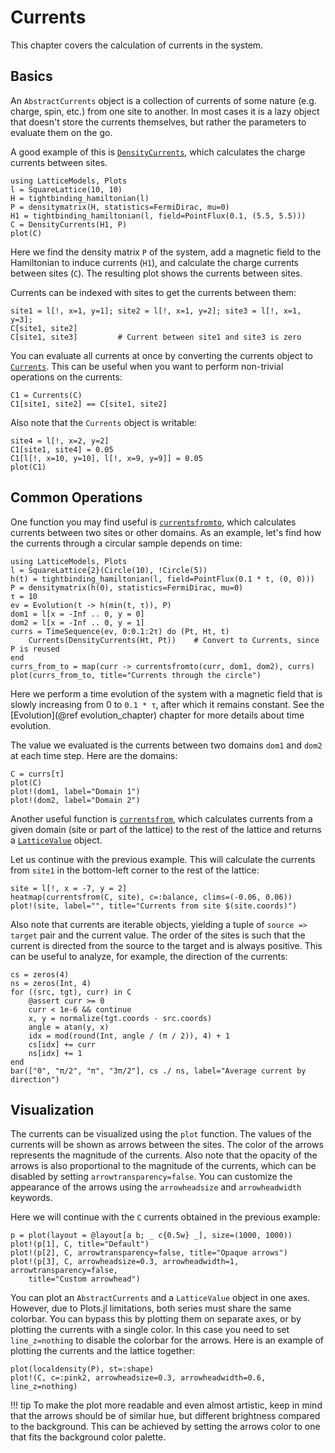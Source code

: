 # Currents

This chapter covers the calculation of currents in the system.

## Basics

An `AbstractCurrents` object is a collection of currents of some nature (e.g. charge, spin, etc.) from one site to another. 
In most cases it is a lazy object that doesn't store the currents themselves, but rather the parameters to evaluate them on the go.

A good example of this is [`DensityCurrents`](@ref), which calculates the charge currents between sites.

```@example 1
using LatticeModels, Plots
l = SquareLattice(10, 10)
H = tightbinding_hamiltonian(l)
P = densitymatrix(H, statistics=FermiDirac, mu=0)
H1 = tightbinding_hamiltonian(l, field=PointFlux(0.1, (5.5, 5.5)))
C = DensityCurrents(H1, P)
plot(C)
```

Here we find the density matrix `P` of the system, add a magnetic field to the Hamiltonian to induce currents (`H1`), and calculate the charge currents between sites (`C`). The resulting plot shows the currents between sites.

Currents can be indexed with sites to get the currents between them:

```@repl 1
site1 = l[!, x=1, y=1]; site2 = l[!, x=1, y=2]; site3 = l[!, x=1, y=3];
C[site1, site2]
C[site1, site3]         # Current between site1 and site3 is zero
```

You can evaluate all currents at once by converting the currents object to [`Currents`](@ref). This can be useful when you want to perform non-trivial operations on the currents:

```@repl 1
C1 = Currents(C)
C1[site1, site2] == C[site1, site2]
```

Also note that the `Currents` object is writable:

```@example 1
site4 = l[!, x=2, y=2]
C1[site1, site4] = 0.05
C1[l[!, x=10, y=10], l[!, x=9, y=9]] = 0.05
plot(C1)
```

## Common Operations

One function you may find useful is [`currentsfromto`](@ref), which calculates currents between two sites or other domains.
As an example, let's find how the currents through a circular sample depends on time:

```@example 2
using LatticeModels, Plots
l = SquareLattice{2}(Circle(10), !Circle(5))
h(t) = tightbinding_hamiltonian(l, field=PointFlux(0.1 * t, (0, 0)))
P = densitymatrix(h(0), statistics=FermiDirac, mu=0)
τ = 10
ev = Evolution(t -> h(min(t, τ)), P)
dom1 = l[x = -Inf .. 0, y = 0]
dom2 = l[x = -Inf .. 0, y = 1]
currs = TimeSequence(ev, 0:0.1:2τ) do (Pt, Ht, t)
    Currents(DensityCurrents(Ht, Pt))    # Convert to Currents, since P is reused
end
currs_from_to = map(curr -> currentsfromto(curr, dom1, dom2), currs)
plot(currs_from_to, title="Currents through the circle")
```

Here we perform a time evolution of the system with a magnetic field that is slowly increasing from 0 to `0.1 * τ`, after which it remains constant. See the [Evolution](@ref evolution_chapter) chapter for more details about time evolution.

The value we evaluated is the currents between two domains `dom1` and `dom2` at each time step. Here are 
the domains:

```@example 2
C = currs[τ]
plot(C)
plot!(dom1, label="Domain 1")
plot!(dom2, label="Domain 2")
```

Another useful function is [`currentsfrom`](@ref), which calculates currents from a given domain (site or part of the lattice) to the rest of the lattice and returns a [`LatticeValue`](@ref) object.

Let us continue with the previous example. This will calculate the currents from `site1` in the bottom-left corner to the rest of the lattice:

```@example 2
site = l[!, x = -7, y = 2]
heatmap(currentsfrom(C, site), c=:balance, clims=(-0.06, 0.06))
plot!(site, label="", title="Currents from site $(site.coords)")
```

Also note that currents are iterable objects, yielding a tuple of `source => target` pair and the current value. 
The order of the sites is such that the current is directed from the source to the target and is always positive.
This can be useful to analyze, for example, the direction of the currents:

```@example 2
cs = zeros(4)
ns = zeros(Int, 4)
for ((src, tgt), curr) in C
    @assert curr >= 0
    curr < 1e-6 && continue
    x, y = normalize(tgt.coords - src.coords)
    angle = atan(y, x)
    idx = mod(round(Int, angle / (π / 2)), 4) + 1
    cs[idx] += curr
    ns[idx] += 1
end
bar(["0", "π/2", "π", "3π/2"], cs ./ ns, label="Average current by direction")
```

## Visualization

The currents can be visualized using the `plot` function. The values of the currents will be shown as arrows between the sites. The color of the arrows represents the magnitude of the currents. Also note that the opacity of the arrows is also proportional to the magnitude of the currents, which can be disabled by setting `arrowtransparency=false`. You can customize the appearance of the arrows using the `arrowheadsize` and `arrowheadwidth` keywords.

Here we will continue with the `C` currents obtained in the previous example:

```@example 2
p = plot(layout = @layout[a b; _ c{0.5w} _], size=(1000, 1000))
plot!(p[1], C, title="Default")
plot!(p[2], C, arrowtransparency=false, title="Opaque arrows")  
plot!(p[3], C, arrowheadsize=0.3, arrowheadwidth=1, arrowtransparency=false,
    title="Custom arrowhead")
```

You can plot an `AbstractCurrents` and a `LatticeValue` object in one axes. However, due to Plots.jl limitations, both series must share the same colorbar. You can bypass this by plotting them on separate axes, or by plotting the currents with a single color. In this case you need to set `line_z=nothing` to disable the colorbar for the arrows. Here is an example of plotting the currents and the lattice together:

```@example 2
plot(localdensity(P), st=:shape)
plot!(C, c=:pink2, arrowheadsize=0.3, arrowheadwidth=0.6, line_z=nothing)
```

!!! tip
    To make the plot more readable and even almost artistic, keep in mind that the arrows should be of similar hue, but different brightness compared to the background. This can be achieved by setting the arrows color to one that fits the background color palette.